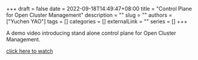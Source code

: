 +++ 
draft = false
date = 2022-09-18T14:49:47+08:00
title = "Control Plane for Open Cluster Management"
description = ""
slug = ""
authors = ["Yuchen YAO"]
tags = []
categories = []
externalLink = ""
series = []
+++

A demo video introducing stand alone control plane for Open Cluster Management.
<!-- {{< youtube fTaU9dncgHY >}} -->
[click here to watch](https://www.youtube.com/watch?v=fTaU9dncgHY)
<br>
